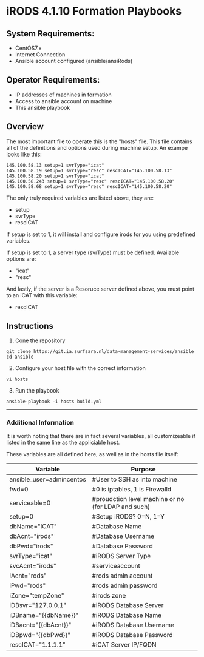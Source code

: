 # iRODS 4.1.10 Formation Playbooks

## System Requirements:
- CentOS7.x
- Internet Connection
- Ansible account configured (ansible/ansiRods)

## Operator Requirements:
- IP addresses of machines in formation
- Access to ansible account on machine
- This ansible playbook

## Overview
The most important file to operate this is the "hosts" file. This file contains all of the definitions and options used during machine setup. An exampe looks like this:
```
145.100.58.13 setup=1 svrType="icat"
145.100.58.19 setup=1 svrType="resc" rescICAT="145.100.58.13"
145.100.58.20 setup=1 svrType="icat"
145.100.58.243 setup=1 svrType="resc" rescICAT="145.100.58.20"
145.100.58.68 setup=1 svrType="resc" rescICAT="145.100.58.20"
```

The only truly required variables are listed above, they are:
- setup
- svrType
- rescICAT

If setup is set to 1, it will install and configure irods for you using predefined variables. 

If setup is set to 1, a server type (svrType) must be defined. Available options are:
- "icat"
- "resc"

And lastly, if the server is a Resoruce server defined above, you must point to an iCAT with this variable:
- rescICAT

## Instructions
1. Cone the repository
```
git clone https://git.ia.surfsara.nl/data-management-services/ansible
cd ansible
```
2. Configure your host file with the correct information
```
vi hosts
```
3. Run the playbook
```
ansible-playbook -i hosts build.yml
```

----
### Additional Information
It is worth noting that there are in fact several variables, all customizeable if listed in the same line as the appliciable host. 

These variables are all defined here, as well as in the hosts file itself:


**Variable** | **Purpose** 
----|----
 ansible_user=admincentos | #User to SSH as into machine
 fwd=0 | #0 is iptables, 1 is Firewalld
 serviceable=0 | #proudction level machine or no (for LDAP and such)
 setup=0 | #Setup iRODS? 0=N, 1=Y
 dbName="ICAT" | #Database Name
 dbAcnt="irods" | #Database Username
 dbPwd="irods" | #Database Password
 svrType="icat" | #iRODS Server Type
 svcAcnt="irods" | #serviceaccount
 iAcnt="rods" | #rods admin account
 iPwd="rods" | #rods admin password
 iZone="tempZone" | #irods zone
 iDBsvr="127.0.0.1" | #iRODS Database Server
 iDBname="{{dbName}}" | #iRODS Database Name
 iDBacnt="{{dbAcnt}}" | #iRODS Database Username
 iDBpwd="{{dbPwd}}" | #iRODS Database Password
 rescICAT="1.1.1.1" | #iCAT Server IP/FQDN
